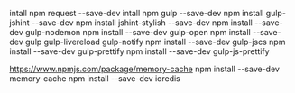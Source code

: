 intall npm request --save-dev
intall npm gulp --save-dev
npm install gulp-jshint --save-dev
npm install jshint-stylish --save-dev
npm install --save-dev gulp-nodemon
npm install --save-dev gulp-open
npm install --save-dev gulp gulp-livereload gulp-notify
npm install --save-dev gulp-jscs
npm install --save-dev gulp-prettify
npm install --save-dev gulp-js-prettify


https://www.npmjs.com/package/memory-cache
npm install --save-dev memory-cache
npm install --save-dev ioredis